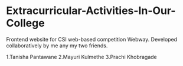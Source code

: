 # Extracurricular-Activities-In-Our-College
Frontend website for CSI web-based competition Webway. Developed collaboratively by me any my two friends.

1.Tanisha Pantawane 
2.Mayuri Kulmethe
3.Prachi Khobragade 